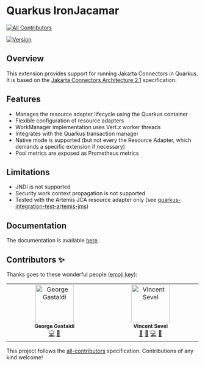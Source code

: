 # Quarkus IronJacamar
<!-- ALL-CONTRIBUTORS-BADGE:START - Do not remove or modify this section -->
[![All Contributors](https://img.shields.io/badge/all_contributors-2-orange.svg?style=flat-square)](#contributors-)
<!-- ALL-CONTRIBUTORS-BADGE:END -->

[![Version](https://img.shields.io/maven-central/v/io.quarkiverse.ironjacamar/quarkus-ironjacamar?logo=apache-maven&style=for-the-badge)](https://search.maven.org/artifact/io.quarkiverse.ironjacamar/quarkus-ironjacamar)

## Overview

This extension provides support for running Jakarta Connectors in Quarkus. It is based on
the [Jakarta Connectors Architecture 2.1](https://jakarta.ee/specifications/connectors/2.1/) specification.

## Features

- Manages the resource adapter lifecycle using the Quarkus container
- Flexible configuration of resource adapters
- WorkManager implementation uses Vert.x worker threads
- Integrates with the Quarkus transaction manager
- Native mode is supported (but not every the Resource Adapter, which demands a specific extension if necessary)
- Pool metrics are exposed as Prometheus metrics

## Limitations

- JNDI is not supported
- Security work context propagation is not supported
- Tested with the Artemis JCA resource adapter only (see [quarkus-integration-test-artemis-jms](integration-tests/artemis-jms))

## Documentation

The documentation is available [here](https://docs.quarkiverse.io/quarkus-ironjacamar/dev/index.html).

## Contributors ✨

Thanks goes to these wonderful people ([emoji key](https://allcontributors.org/docs/en/emoji-key)):

<!-- ALL-CONTRIBUTORS-LIST:START - Do not remove or modify this section -->
<!-- prettier-ignore-start -->
<!-- markdownlint-disable -->
<table>
  <tbody>
    <tr>
      <td align="center" valign="top" width="14.28%"><a href="http://gastaldi.wordpress.com"><img src="https://avatars.githubusercontent.com/u/54133?v=4?s=100" width="100px;" alt="George Gastaldi"/><br /><sub><b>George Gastaldi</b></sub></a><br /><a href="https://github.com/quarkiverse/quarkus-ironjacamar/commits?author=gastaldi" title="Code">💻</a> <a href="#maintenance-gastaldi" title="Maintenance">🚧</a></td>
      <td align="center" valign="top" width="14.28%"><a href="https://github.com/vsevel"><img src="https://avatars.githubusercontent.com/u/6041620?v=4?s=100" width="100px;" alt="Vincent Sevel"/><br /><sub><b>Vincent Sevel</b></sub></a><br /><a href="https://github.com/quarkiverse/quarkus-ironjacamar/issues?q=author%3Avsevel" title="Bug reports">🐛</a> <a href="#userTesting-vsevel" title="User Testing">📓</a> <a href="https://github.com/quarkiverse/quarkus-ironjacamar/commits?author=vsevel" title="Code">💻</a> <a href="#maintenance-vsevel" title="Maintenance">🚧</a></td>
    </tr>
  </tbody>
</table>

<!-- markdownlint-restore -->
<!-- prettier-ignore-end -->

<!-- ALL-CONTRIBUTORS-LIST:END -->

This project follows the [all-contributors](https://github.com/all-contributors/all-contributors) specification. Contributions of any kind welcome!
